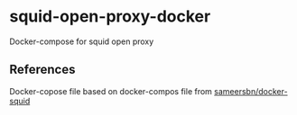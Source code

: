 # squid-open-proxy-docker
Docker-compose for squid open proxy


## References
Docker-copose file based on docker-compos file from [sameersbn/docker-squid](https://github.com/sameersbn/docker-squid)
